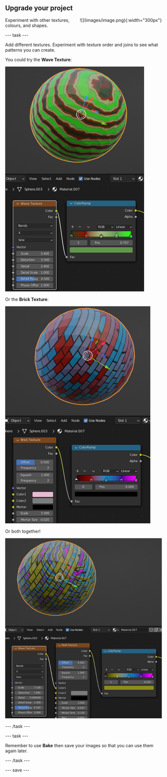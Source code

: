 ## Upgrade your project

<div style="display: flex; flex-wrap: wrap">
<div style="flex-basis: 200px; flex-grow: 1; margin-right: 15px;">
Experiment with other textures, colours, and shapes.
</div>
<div>
![](images/image.png){:width="300px"}
</div>
</div>

--- task ---

Add different textures. Experiment with texture order and joins to see what patterns you can create.

You could try the **Wave Texture**:

![A 3D sphere with a multicoloured wave effect. In the material window, the Wave Texture box is joined to the ColorRamp box.](images/wave-texture.png)

Or the **Brick Texture**:

![A 3D sphere with a multicoloured brick effect. In the material window, the Brick Texture box is joined to the ColorRamp box.](images/brick-texture.png)

Or both together!

![A 3D sphere with a multicoloured wave and brick effect. In the material window, from left to right, the Wave Texture box, Brick Texture box, and ColorRamp box are joined.](images/both-textures.png)

--- /task ---

--- task ---

Remember to use **Bake** then save your images so that you can use them again later.

--- /task ---

--- save ---